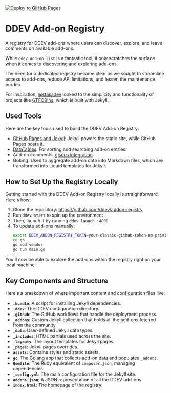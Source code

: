 [![Deploy to GitHub Pages](https://github.com/ddev/addon-registry/actions/workflows/deploy-to-github-pages.yml/badge.svg)](https://ddev.github.io/addon-registry/)

# DDEV Add-on Registry

A registry for DDEV add-ons where users can discover, explore, and leave comments on available add-ons.

While `ddev add-on list` is a fantastic tool, it only scratches the surface when it comes to discovering and exploring add-ons.

The need for a dedicated registry became clear as we sought to streamline access to add-ons, reduce API limitations, and lessen the maintenance burden.

For inspiration, [@stasadev](https://github.com/stasadev) looked to the simplicity and functionality of projects like [GTFOBins](https://gtfobins.github.io/), which is built with Jekyll.

## Used Tools

Here are the key tools used to build the DDEV Add-on Registry:

- [GitHub Pages and Jekyll](https://docs.github.com/en/pages/setting-up-a-github-pages-site-with-jekyll/about-github-pages-and-jekyll): Jekyll powers the static site, while GitHub Pages hosts it.
- [DataTables](https://datatables.net/): For sorting and searching add-on entries.
- Add-on comments: [giscus integration](https://github.com/ddev/giscus-comments).
- Golang: Used to aggregate add-on data into Markdown files, which are transformed into Liquid templates for Jekyll.

## How to Set Up the Registry Locally

Getting started with the DDEV Add-on Registry locally is straightforward. Here's how:

1. Clone the repository: <https://github.com/ddev/addon-registry>
2. Run `ddev start` to spin up the environment
3. Then, launch it by running `ddev launch :4000`
4. To update add-ons manually:
    ```bash
    export DDEV_ADDON_REGISTRY_TOKEN=your-classic-github-token-no-privileges
    cd go
    go mod vendor
    go run main.go
    ```

You'll now be able to explore the add-ons within the registry right on your local machine.

## Key Components and Structure

Here's a breakdown of where important content and configuration files live:

- **`.bundle`**: A script for installing Jekyll dependencies.
- **`.ddev`**: The DDEV configuration directory.
- **`.github`**: The GitHub workflows that handle the deployment process.
- **`_addons`**: Custom Jekyll collection that holds all the add-ons fetched from the community.
- **`_data`**: User-defined Jekyll data types.
- **`_includes`**: HTML partials used across the site.
- **`_layouts`**: The layout templates for Jekyll pages.
- **`_pages`**: Jekyll pages overrides.
- **`assets`**: Contains styles and static assets.
- **`go`**: The Golang app that collects add-on data and populates `_addons`.
- **`Gemfile`**: The Ruby equivalent of `composer.json`, managing dependencies.
- **`_config.yml`**: The main configuration file for the Jekyll site.
- **`addons.json`**: A JSON representation of all the DDEV add-ons.
- **`index.html`**: The homepage of the registry.
